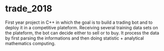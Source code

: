 # trade_2018
First year project in C++ in which the goal is to build a trading bot and to deploy it in a competitive plateform.
Receiving several training data sets on the plateform, the bot can decide either to sell or to buy. It process the data by first parsing the informations and then doing statistic + analytical mathematics computing.
